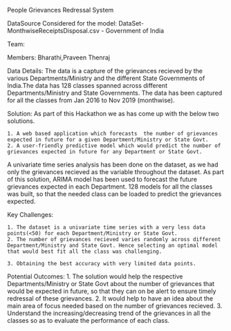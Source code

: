 People Grievances Redressal System

DataSource Considered for the model: DataSet-MonthwiseReceiptsDisposal.csv - Government of India

Team: 

Members: Bharathi,Praveen Thenraj

Data Details: 
The data is a capture of the grievances recieved by the various Departments/Ministry and the different State Governments of India.The data has 128 classes spanned across different Departments/Ministry and State Governments. The data has been captured for all the classes from Jan 2016 to Nov 2019 (monthwise).

Solution:
As part of this Hackathon we as has come up with the below two solutions.

    1. A web based application which forecasts  the number of grievances expected in future for a given Department/Ministry or State Govt.
    2. A user-friendly predictive model which would predict the number of grievances expected in future for any Department or State Govt.

A univariate time series analysis has been done on the dataset, as we had only the grievances recieved as the variable throughout the dataset. As part of this solution, ARIMA model has been used to forecast the future grievances expected in each Department. 128 models for all the classes was built, so that the needed class can be loaded to predict the grievances expected.

Key Challenges:

    1. The dataset is a univariate time series with a very less data points(<50) for each Department/Ministry or State Govt.
    2. The number of grievances recieved varies randomly across different Department/Ministry and State Govt. Hence selecting an optimal model that would best fit all the class was challenging.
    
    3. Obtaining the best accuracy with very limited data points.
    
Potential Outcomes:
    1. The solution would help the respective Departments/Ministry or State Govt about the number of grievances that would be expected in future, so that they can on be alert to ensure timely redressal of these grievances.
    2. It would help to have an idea about the main area of focus needed based on the number of grievances recieved.
    3. Understand the increasing/decreasing trend of the grievances in all the classes so as to evaluate the performance of each class.
